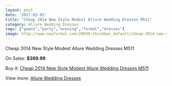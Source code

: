 ```yaml
---
layout: post
date: '2017-03-02'
title: "Cheap 2014 New Style Modest Allure Wedding Dresses M511"
category: Allure Wedding Dresses
tags: ["gowns","party","evening","formal","dresses"]
image: http://www.neoformal.com/20039-thickbox_default/cheap-2014-new-style-modest-allure-wedding-dresses-m511.jpg
---
```

Cheap 2014 New Style Modest Allure Wedding Dresses M511

On Sales: **$369.99**
<a href="https://www.neoformal.com/en/allure-wedding-dresses-2014/6385-cheap-2014-new-style-modest-allure-wedding-dresses-m511.html"><amp-img layout="responsive" width="600" height="600" src="//www.neoformal.com/20039-thickbox_default/cheap-2014-new-style-modest-allure-wedding-dresses-m511.jpg" alt="Cheap 2014 New Style Modest Allure Wedding Dresses M511 0" /></a>
<a href="https://www.neoformal.com/en/allure-wedding-dresses-2014/6385-cheap-2014-new-style-modest-allure-wedding-dresses-m511.html"><amp-img layout="responsive" width="600" height="600" src="//www.neoformal.com/20040-thickbox_default/cheap-2014-new-style-modest-allure-wedding-dresses-m511.jpg" alt="Cheap 2014 New Style Modest Allure Wedding Dresses M511 1" /></a>

Buy it: [Cheap 2014 New Style Modest Allure Wedding Dresses M511](https://www.neoformal.com/en/allure-wedding-dresses-2014/6385-cheap-2014-new-style-modest-allure-wedding-dresses-m511.html "Cheap 2014 New Style Modest Allure Wedding Dresses M511")

View more: [Allure Wedding Dresses](https://www.neoformal.com/en/82-allure-wedding-dresses-2014 "Allure Wedding Dresses")